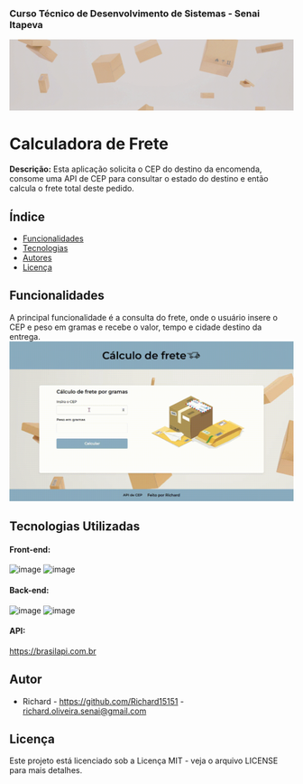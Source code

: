 
### Curso Técnico de Desenvolvimento de Sistemas - Senai Itapeva
![Imagem de capa](static/img/gifs/Calculadora-de-frete-com-API.gif)
# Calculadora de Frete
**Descrição:**
Esta aplicação solicita o CEP do destino da encomenda, consome uma API de CEP para consultar o estado do destino e então calcula o frete total deste pedido.
## Índice
* [Funcionalidades](#funcionalidades)
* [Tecnologias](#tecnologias-utilizadas)
* [Autores](#autor)
* [Licença](#licença)
## Funcionalidades
A principal funcionalidade é a consulta do frete, onde o usuário insere o CEP e peso em gramas e recebe o valor, tempo e cidade destino da entrega.
![gif calculando o frete](static/img/gifs/testandofrete.gif)
## Tecnologias Utilizadas
#### Front-end:
![image](https://img.shields.io/badge/HTML5-E34F26?style=for-the-badge&logo=html5&logoColor=white)
![image](https://img.shields.io/badge/CSS3-1572B6?style=for-the-badge&logo=css3&logoColor=white)
#### Back-end:
![image](https://img.shields.io/badge/Python-FFD43B?style=for-the-badge&logo=python&logoColor=blue)
![image](https://img.shields.io/badge/Flask-000000?style=for-the-badge&logo=flask&logoColor=white)
#### API:
https://brasilapi.com.br
## Autor
- Richard - https://github.com/Richard15151 - richard.oliveira.senai@gmail.com
## Licença
Este projeto está licenciado sob a Licença MIT - veja o arquivo LICENSE para mais detalhes.
